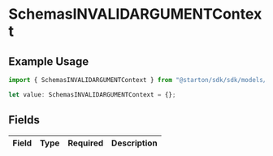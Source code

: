 # SchemasINVALIDARGUMENTContext

## Example Usage

```typescript
import { SchemasINVALIDARGUMENTContext } from "@starton/sdk/sdk/models/errors";

let value: SchemasINVALIDARGUMENTContext = {};
```

## Fields

| Field       | Type        | Required    | Description |
| ----------- | ----------- | ----------- | ----------- |